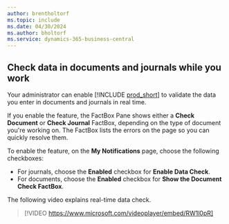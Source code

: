 ```yaml
---
author: brentholtorf
ms.topic: include
ms.date: 04/30/2024
ms.author: bholtorf
ms.service: dynamics-365-business-central
---
```

## <a name="check-data-in-documents-and-journals-while-you-work"></a>Check data in documents and journals while you work

Your administrator can enable [!INCLUDE [prod_short](prod_short.md)] to validate the data you enter in documents and journals in real time.

If you enable the feature, the FactBox Pane shows either a **Check Document** or **Check Journal** FactBox, depending on the type of document you're working on. The FactBox lists the errors on the page so you can quickly resolve them.

To enable the feature, on the **My Notifications** page, choose the following checkboxes:

* For journals, choose the **Enabled** checkbox for **Enable Data Check**.
* For documents, choose the **Enabled** checkbox for **Show the Document Check FactBox**.

The following video explains real-time data check.

> [!VIDEO https://www.microsoft.com/videoplayer/embed/RW1l0pR]
